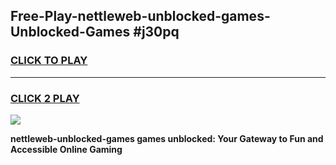 
## Free-Play-nettleweb-unblocked-games-Unblocked-Games #j30pq
<h3>
<a href="https://news.freeplayer.one?title=nettleweb-unblocked-games&ref=8M">CLICK TO PLAY</a></h3>
<hr>

<h3>
<a href="https://news.freeplayer.one?title=nettleweb-unblocked-games&ref=8M">CLICK 2 PLAY</a>
  
</h3>

<a href="https://news.freeplayer.one?title=nettleweb-unblocked-games&ref=8M"><img src="https://clearcache.store/games.png"></a>


**nettleweb-unblocked-games games unblocked: Your Gateway to Fun and Accessible Online Gaming**
